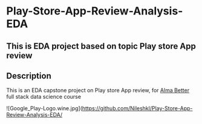 # Play-Store-App-Review-Analysis-EDA
This is EDA project based on topic Play store App review
---

## Description

This is an EDA capstone project on Play store App review, for [Alma Better](https://www.almabetter.com/) full stack data science course

![Google_Play-Logo.wine.jpg](https://github.com/Nileshkl/Play-Store-App-Review-Analysis-EDA/
